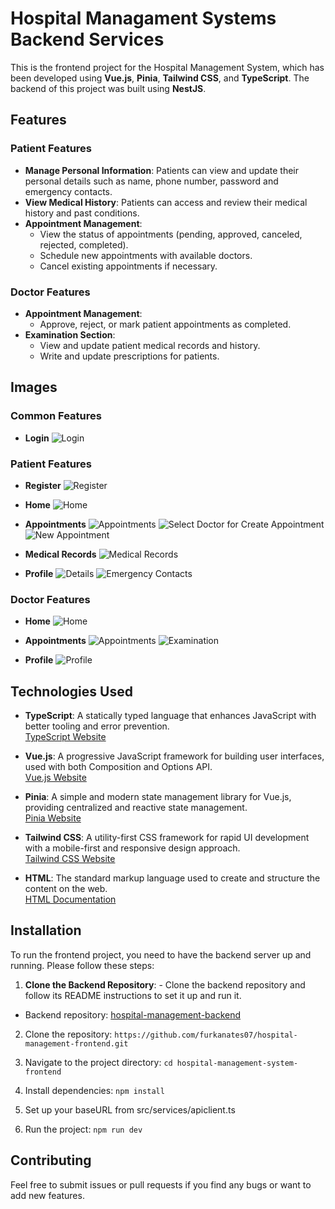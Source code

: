 # Hospital Managament Systems Backend Services

This is the frontend project for the Hospital Management System, which has been developed using **Vue.js**, **Pinia**, **Tailwind CSS**, and **TypeScript**. The backend of this project was built using **NestJS**.

## Features

### Patient Features

- **Manage Personal Information**: Patients can view and update their personal details such as name, phone number, password and emergency contacts.
- **View Medical History**: Patients can access and review their medical history and past conditions.
- **Appointment Management**:
  - View the status of appointments (pending, approved, canceled, rejected, completed).
  - Schedule new appointments with available doctors.
  - Cancel existing appointments if necessary.

### Doctor Features

- **Appointment Management**:
  - Approve, reject, or mark patient appointments as completed.
- **Examination Section**:
  - View and update patient medical records and history.
  - Write and update prescriptions for patients.

## Images

### Common Features

- **Login**
  ![Login](/src/images/login.png)

### Patient Features

- **Register**
  ![Register](/src/images/register.png)

- **Home**
  ![Home](/src/images/patient/patient-home.png)

- **Appointments**
  ![Appointments](/src/images/patient/patient-appointment.png)
  ![Select Doctor for Create Appointment](/src/images/patient/doctor-list.png)
  ![New Appointment](/src/images/patient/create-appointment.png)

- **Medical Records**
  ![Medical Records](/src/images/patient/patient-medical-records.png)

- **Profile**
  ![Details](/src/images/patient/patient-profile-1.png)
  ![Emergency Contacts](/src/images/patient/patient-profile-2.png)

### Doctor Features

- **Home**
  ![Home](/src/images/doctor/doctor-home.png)

- **Appointments**
  ![Appointments](/src/images/doctor/doctor-appointment.png)
  ![Examination](/src/images/doctor/doctor-examination.png)

- **Profile**
  ![Profile](/src/images/doctor/doctor-profile.png)

## Technologies Used

- **TypeScript**: A statically typed language that enhances JavaScript with better tooling and error prevention.
  <br><a href="https://www.typescriptlang.org/" target="_blank">TypeScript Website</a>

- **Vue.js**: A progressive JavaScript framework for building user interfaces, used with both Composition and Options API.
  <br><a href="https://vuejs.org/" target="_blank">Vue.js Website</a>

- **Pinia**: A simple and modern state management library for Vue.js, providing centralized and reactive state management.
  <br><a href="https://pinia.vuejs.org/" target="_blank">Pinia Website</a>

- **Tailwind CSS**: A utility-first CSS framework for rapid UI development with a mobile-first and responsive design approach.
  <br><a href="https://tailwindcss.com/" target="_blank">Tailwind CSS Website</a>

- **HTML**: The standard markup language used to create and structure the content on the web.
  <br><a href="https://developer.mozilla.org/en-US/docs/Web/HTML" target="_blank">HTML Documentation</a>

## Installation

To run the frontend project, you need to have the backend server up and running. Please follow these steps:

1. **Clone the Backend Repository**: - Clone the backend repository and follow its README instructions to set it up and run it.

- Backend repository: [hospital-management-backend](https://github.com/furkanates07/hospital-management-backend)

2. Clone the repository: `https://github.com/furkanates07/hospital-management-frontend.git`

3. Navigate to the project directory: `cd hospital-management-system-frontend`

4. Install dependencies: `npm install`

5. Set up your baseURL from src/services/apiclient.ts

6. Run the project: `npm run dev`

## Contributing

Feel free to submit issues or pull requests if you find any bugs or want to add new features.
